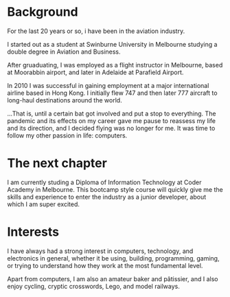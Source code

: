 # Background

For the last 20 years or so, i have been in the aviation industry.

I started out as a student at Swinburne University in Melbourne studying a double degree in Aviation and Business.

After gruaduating, I was employed as a flight instructor in Melbourne, based at Moorabbin airport, and later in Adelaide at Parafield Airport.

In 2010 I was successful in gaining employment at a major international airline based in Hong Kong.  I initially flew 747 and then later 777 aircraft to long-haul destinations around the world.

...That is, until a certain bat got involved and put a stop to everything.  The pandemic and its effects on my career gave me pause to reassess my life and its direction, and I decided flying was no longer for me. It was time to follow my other passion in life: computers.

# The next chapter

I am currently studing a Diploma of Information Technology at Coder Academy in Melbourne.  This bootcamp style course will quickly give me the skills and experience to enter the industry as a junior developer, about which I am super excited.

# Interests

I have always had a strong interest in computers, technology, and electronics in general, whether it be using, building, programming, gaming, or trying to understand how they work at the most fundamental level.

Apart from computers, I am also an amateur baker and pâtissier, and I also enjoy cycling, cryptic crosswords, Lego, and model railways.
